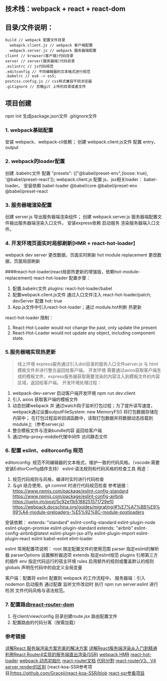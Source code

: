 
## 技术栈：webpack + react + react-dom

## 目录/文件说明：
    build // webpack 配置文件目录
      webapck.client.js // webpack 客户端配置
      webpack.server.js // webpack 服务器端配置
    client // browser(客户端)代码目录
    server // server(服务器端)代码目录
    .eslintrc // js代码规范
    .editconfig // 不同编辑器的文本格式进行规范
    .babelrc // es6 -> es5;
    postcss.config.js // css样式兼容不同浏览器
    .gitignore // 忽略git 上传的目录或者文件


## 项目创建
  npm init 生成package.json文件
  .gitignore文件

### 1. webpack基础配置
安装 webpack、webpack-cli依赖；
创建 webpack.client.js文件 配置 entry、output

### 2. webpack的loader配置
创建 .babelrc文件 配置 "presets": {["@babel/preset-env",{loose: true}, '@babel/preset-react']};
webpack.client.js 配置 js、jsx相关loader： babel-loader。
安装依赖 babel-loader
@babel/core
@babel/preset-env
@babel/preset-react

### 3. 服务器端渲染配置
创建 server.js 导出服务器端渲染组件；
创建 webpack.server.js 服务器端配置文件输出服务器端渲染入口文件。
安装express依赖 启动服务 渲染服务器端入口文件。

### 4. 开发环境页面实时局部刷新[HMR + react-hot-loader]
 webpack dev server 更改数据，页面实时刷新
 hot module replacement 更改数据，页面局部刷新

####react-hot-loader(react局部热更新的增强版，依赖hot-module-replacement)
react-hot-loader 配置步骤：
1. 配置.babelrc文件 plugins: react-hot-loader/babel
2. 配置webpack.client.js文件 通过入口文件注入 react-hot-loader/patch; devServer 配置 hot: true
3. App.js文件中引入react-hot-loader；通过 module.hot判断 热更新

react-hot-loader 限制：
1. React-Hot-Loader would not change the past, only update the present
2. React-Hot-Loader would not update any object, including component state.

### 5.服务器端实现热更新
> 线上环境 express服务通过引入dist目录的服务入口文件server.js 与 html模板文件并进行整合返回给客户端。
> 开发环境 需要通过axios获取客户端生成的模板文件，express服务器获取需要渲染的内容注入到模板文件的内容区域，返回给客户端。
开发环境处理过程：
  1. webpack-dev-server 启动客户端开发环境 npm run dev:client
  2. 引入 axios 获取客户端的模板文件
  3. 动态创建webpack 并 通过watch钩子监听打包过程；为了提升读写速度，webpack通过设置outputFileSystem: new MemoryFS() 将打包数据存储在内容中；
  在打包过程监听回调函数中，读取打包数据并将数据动态挂载到module上（参考server.js）
  4. 整合模板文件与渲染bundle内容 返回给客户端
  5. 通过http-proxy-middle代理中间件 访问静态文件

### 6. 配置 eslint、editorconfig 规范
editorconfig: 规范不同编辑器的文本格式，维护一致的代码风格。（vscode:需要安装EditorConfig插件支持）
eslint:语法规则和代码风格的检查工具
用途：
  1. 规范代码规则与风格，编译时实时进行代码检查
  2. 与git 结合使用，git commit 时进行代码规范检查
参考链接：
https://www.npmjs.com/package/eslint-config-standard
https://www.npmjs.com/package/eslint-config-airbnb
https://juejin.im/post/5c92e11b5188251571729ef0
https://webpack.docschina.org/guides/migrating/#%E7%A7%BB%E9%99%A4-module-preloaders-%E5%92%8C-module-postloaders

安装依赖：
  extends: "standard"
    eslint-config-standard
    eslint-plugin-node
    eslint-plugin-promise
    eslint-plugin-standard
  extends: "airbnb"
    eslint-config-airbnb@latest
    eslint-plugin-jsx-a11y
    eslint-plugin-import
    eslint-plugin-react
  eslint
  babel-eslint
  elint-loader

eslint 常用配置项说明：
  root 限定配置文件的使用范围
  parser 指定eslint的解析器
  parserOptions 设置解析器选项
  extends 指定eslint规范
  plugins 引用第三方的插件
  env 指定代码运行的宿主环境
  rules 启用额外的规则或覆盖默认的规则
  globals 声明在代码中的自定义全局变量

客户端：配置将 eslint 配置到 webpack 的工作流程中。
服务器端：引入nodemon 启动服务 通过配置 监听文件改动时 执行 npm run server:eslint 进行检测 文件代码风格与语法规范。

### 7. 配置路由[react-router-dom](https://reacttraining.com/react-router/web/example/basic)
1. 在client/view/config 目录创建route.jsx 路由配置文件
2. 配置路由的代码分离（按需加载）


### 参考链接
[详解React 服务端渲染方案完美的解决方案](https://m.jb51.net/article/152748.htm)
[详解React服务端渲染从入门到精通](https://m.jb51.net/article/158625.htm)
[利用React Router4实现的服务端直出渲染(SSR)](https://m.jb51.net/article/154169.htm)
[webpack HMR](https://webpack.docschina.org/guides/hot-module-replacement)
[react-hot-loader](https://github.com/gaearon/react-hot-loader)
[webpack 动态初始化](https://webpack.docschina.org/api/node/#%E5%AE%89%E8%A3%85-installation-)
[react-router文档](https://reacttraining.com/react-router/web/example/basic)
[代码分割](https://blog.csdn.net/sinat_17775997/article/details/83151142)
[react-routerV3、V4 server render的区别](https://wuxinhua.com/2017/11/20/React-ssr-exploration/)
[react-koa-SSR参考项目]https://github.com/Graceji/react-koa-SSR/blob
[react-ssr参看项目](https://github.com/onlyling/react-ssr)


